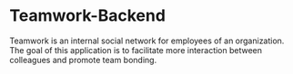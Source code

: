 # Teamwork-Backend
Teamwork is an internal social network for employees of an organization. The goal of this application is to facilitate more interaction between colleagues and promote team bonding.
